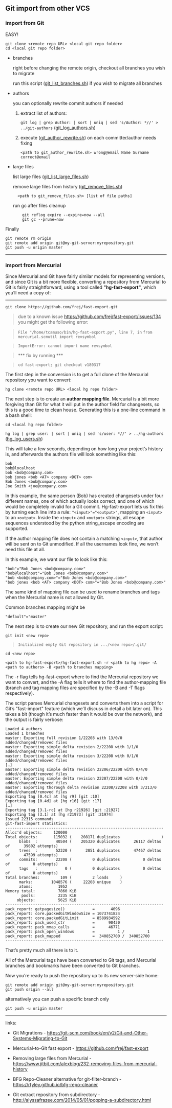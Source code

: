 ## Git import from other VCS

### import from Git

EASY!

```
git clone <remote repo URL> <local git repo folder>
cd <local git repo folder>
```

* branches

    right before changing the remote origin, checkout all branches you wish to migrate
    
    run this script ([git_list_branches.sh](git_list_branches.sh)) if you wish to migrate all branches
    
* authors
 
    you can optionally rewrite commit authors if needed
    
    1. extract list of authors:
    
        `git log | grep Author: | sort | uniq | sed 's/Author: *//' > ../git-authors`  ([git_log_authors.sh](git_log_authors.sh))
        
    2. execute ([git_author_rewrite.sh](git_author_rewrite.sh)) on each committer/author needs fixing
    
        `<path to git_author_rewrite.sh> wrong@email Name Surname correct@email`

* large files

    list large files ([git_list_large_files.sh](git_list_large_files.sh))
    
    remove large files from history ([git_remove_files.sh](git_remove_files.sh))
  ```
    <path to git_remove_files.sh> [list of file paths]
  ```
    run gc after files cleanup
  ```
      git reflog expire --expire=now --all
      git gc --prune=now
  ```

Finally
```
git remote rm origin                                                         
git remote add origin git@my-git-server:myrepository.git
git push -u origin master
```

---


### import from Mercurial

Since Mercurial and Git have fairly similar models for representing versions,
 and since Git is a bit more flexible, converting a repository from Mercurial to Git is fairly straightforward,
  using a tool called **"hg-fast-export"**, which you’ll need a copy of:

---
 
`git clone https://github.com/frej/fast-export.git`

> due to a known issue https://github.com/frej/fast-export/issues/134
  you might get the following error:
   
>`File "/home/tcamuso/bin/hg-fast-export.py", line 7, in`
>`from mercurial.scmutil import revsymbol`

>`ImportError: cannot import name revsymbol`

>*** fix by running ***

>`cd fast-export; git checkout v180317`

The first step in the conversion is to get a full clone of the Mercurial repository you want to convert:

`hg clone <remote repo URL> <local hg repo folder>`
 

The next step is to create an **author mapping file**.
 Mercurial is a bit more forgiving than Git for what it will put in the author field for changesets,
 so this is a good time to clean house. Generating this is a one-line command in a bash shell:

`cd <local hg repo folder>`

`hg log | grep user: | sort | uniq | sed 's/user: *//' > ../hg-authors` ([hg_log_users.sh](hg_log_users.sh))

This will take a few seconds, depending on how long your project’s history is,
 and afterwards the authors file will look something like this:

```
bob
bob@localhost
bob <bob@company.com>
bob jones <bob <AT> company <DOT> com>
Bob Jones <bob@company.com>
Joe Smith <joe@company.com>
```
In this example, the same person (Bob) has created changesets under four different names,
 one of which actually looks correct, and one of which would be completely invalid for a Git commit.
 Hg-fast-export lets us fix this by turning each line into a rule: `"<input>"="<output>"`,
 mapping an `<input>` to an `<output>`.
 Inside the `<input>` and `<output>` strings,
 all escape sequences understood by the python string_escape encoding are supported.
  
If the author mapping file does not contain a matching `<input>`,
 that author will be sent on to Git unmodified. If all the usernames look fine, we won’t need this file at all.
  
In this example, we want our file to look like this:

```
"bob"="Bob Jones <bob@company.com>"
"bob@localhost"="Bob Jones <bob@company.com>"
"bob <bob@company.com>"="Bob Jones <bob@company.com>"
"bob jones <bob <AT> company <DOT> com>"="Bob Jones <bob@company.com>"
```

The same kind of mapping file can be used to rename branches and tags when the Mercurial name is not allowed by Git.

Common branches mapping might be 
```
"default"="master"
```

The next step is to create our new Git repository, and run the export script:

`git init <new repo>`
> `Initialized empty Git repository in .../<new repo>/.git/`

`cd <new repo>`

`<path to hg-fast-export>/hg-fast-export.sh -r <path to hg repo> -A <path to authors> -B <path to branches mapping>`

The -r flag tells hg-fast-export where to find the Mercurial repository we want to convert,
 and the -A flag tells it where to find the author-mapping file
 (branch and tag mapping files are specified by the -B and -T flags respectively).
  
The script parses Mercurial changesets and converts them into a script for Git’s "fast-import" feature (which we’ll discuss in detail a bit later on).
 This takes a bit (though it’s much faster than it would be over the network),
  and the output is fairly verbose:

```
Loaded 4 authors
Loaded 1 branches
master: Exporting full revision 1/22208 with 13/0/0 added/changed/removed files
master: Exporting simple delta revision 2/22208 with 1/1/0 added/changed/removed files
master: Exporting simple delta revision 3/22208 with 0/1/0 added/changed/removed files
[…]
master: Exporting simple delta revision 22206/22208 with 0/4/0 added/changed/removed files
master: Exporting simple delta revision 22207/22208 with 0/2/0 added/changed/removed files
master: Exporting thorough delta revision 22208/22208 with 3/213/0 added/changed/removed files
Exporting tag [0.4c] at [hg r9] [git :10]
Exporting tag [0.4d] at [hg r16] [git :17]
[…]
Exporting tag [3.1-rc] at [hg r21926] [git :21927]
Exporting tag [3.1] at [hg r21973] [git :21974]
Issued 22315 commands
git-fast-import statistics:
---------------------------------------------------------------------
Alloc'd objects:     120000
Total objects:       115032 (    208171 duplicates                  )
      blobs  :        40504 (    205320 duplicates      26117 deltas of      39602 attempts)
      trees  :        52320 (      2851 duplicates      47467 deltas of      47599 attempts)
      commits:        22208 (         0 duplicates          0 deltas of          0 attempts)
      tags   :            0 (         0 duplicates          0 deltas of          0 attempts)
Total branches:         109 (         2 loads     )
      marks:        1048576 (     22208 unique    )
      atoms:           1952
Memory total:          7860 KiB
       pools:          2235 KiB
     objects:          5625 KiB
---------------------------------------------------------------------
pack_report: getpagesize()            =       4096
pack_report: core.packedGitWindowSize = 1073741824
pack_report: core.packedGitLimit      = 8589934592
pack_report: pack_used_ctr            =      90430
pack_report: pack_mmap_calls          =      46771
pack_report: pack_open_windows        =          1 /          1
pack_report: pack_mapped              =  340852700 /  340852700
---------------------------------------------------------------------
```

That’s pretty much all there is to it.
 
 All of the Mercurial tags have been converted to Git tags, and Mercurial branches and bookmarks have been converted to Git branches.
  
 Now you’re ready to push the repository up to its new server-side home:

```
git remote add origin git@my-git-server:myrepository.git
git push origin --all
```

alternatively you can push a specific branch only
 
```
git push -u origin master
```

---

links:

- Git Migrations - https://git-scm.com/book/en/v2/Git-and-Other-Systems-Migrating-to-Git

- Mercurial-to-Git fast export - https://github.com/frej/fast-export

- Removing large files from Mercurial - https://www.jitbit.com/alexblog/232-removing-files-from-mercurial-history

- BFG Repo-Cleaner alternative for git-filter-branch - https://rtyley.github.io/bfg-repo-cleaner

- Git extract repository from subdirectory - http://alyssafrazee.com/2014/05/01/popping-a-subdirectory.html